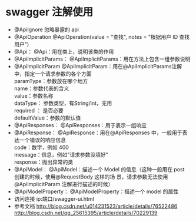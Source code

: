 # swagger 注解使用
* @ApiIgnore
忽略暴露的 api
* @ApiOperation
@ApiOperation(value = "查找", notes = "根据用户 ID 查找用户") 
* @Api：
@Api：用在类上，说明该类的作用
* @ApiImplicitParams：
@ApiImplicitParams：用在方法上包含一组参数说明
* @ApiImplicitParam
@ApiImplicitParam：用在@ApiImplicitParams注解中，指定一个请求参数的各个方面<br/> 
paramType：参数放在哪个地方<br/> 
name：参数代表的含义<br/> 
value：参数名称<br/> 
dataType： 参数类型，有String/int，无用<br/> 
required ： 是否必要<br/> 
defaultValue：参数的默认值<br/> 
* @ApiResponses：
@ApiResponses：用于表示一组响应 
* @ApiResponse：
@ApiResponse：用在@ApiResponses 中，一般用于表达一个错误的响应信息 <br/> 
code：数字，例如 400<br/> 
message：信息，例如"请求参数没填好" <br/> 
response：抛出异常的类
* @ApiModel：
@ApiModel：描述一个 Model 的信息（这种一般用在 post 创建的时候，使用@RequestBody 这样的场
景，请求参数无法使用@ApiImplicitParam 注解进行描述的时候）
* @ApiModelProperty：
@ApiModelProperty：描述一个 model 的属性
* 访问连接
ip:端口/swagger-ui.html
* 参考文档
http://blog.csdn.net/u014231523/article/details/76522486
http://blog.csdn.net/qq_25615395/article/details/70229139